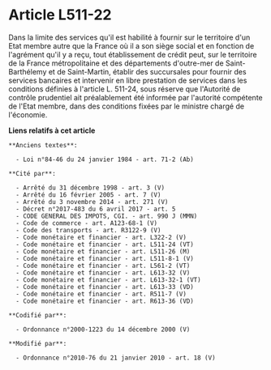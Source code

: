 # Article L511-22

Dans la limite des services qu'il est habilité à fournir sur le territoire d'un Etat membre autre que la France où il a son
siège social et en fonction de l'agrément qu'il y a reçu, tout établissement de crédit peut, sur le territoire de la France
métropolitaine et des départements d'outre-mer de Saint-Barthélemy et de Saint-Martin, établir des succursales pour fournir
des services bancaires et intervenir en libre prestation de services dans les conditions définies à l'article L. 511-24, sous
réserve que l'Autorité de contrôle prudentiel ait préalablement été informée par l'autorité compétente de l'Etat membre, dans
des conditions fixées par le ministre chargé de l'économie.

**Liens relatifs à cet article**

	**Anciens textes**:

	  - Loi n°84-46 du 24 janvier 1984 - art. 71-2 (Ab)

	**Cité par**:

	  - Arrêté du 31 décembre 1998 - art. 3 (V)
	  - Arrêté du 16 février 2005 - art. 7 (V)
	  - Arrêté du 3 novembre 2014 - art. 271 (V)
	  - Décret n°2017-483 du 6 avril 2017 - art. 5
	  - CODE GENERAL DES IMPOTS, CGI. - art. 990 J (MMN)
	  - Code de commerce - art. A123-68-1 (V)
	  - Code des transports - art. R3122-9 (V)
	  - Code monétaire et financier - art. L322-2 (V)
	  - Code monétaire et financier - art. L511-24 (VT)
	  - Code monétaire et financier - art. L511-26 (M)
	  - Code monétaire et financier - art. L511-8-1 (V)
	  - Code monétaire et financier - art. L561-2 (VT)
	  - Code monétaire et financier - art. L613-32 (V)
	  - Code monétaire et financier - art. L613-32-1 (VT)
	  - Code monétaire et financier - art. L613-33 (VD)
	  - Code monétaire et financier - art. R511-7 (V)
	  - Code monétaire et financier - art. R613-36 (VD)

	**Codifié par**:

	  - Ordonnance n°2000-1223 du 14 décembre 2000 (V)

	**Modifié par**:

	  - Ordonnance n°2010-76 du 21 janvier 2010 - art. 18 (V)
